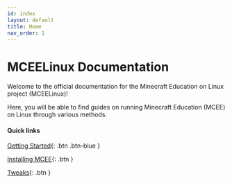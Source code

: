 ```yaml
---
id: index
layout: default
title: Home
nav_order: 1
---
```


# MCEELinux Documentation

Welcome to the official documentation for the Minecraft Education on Linux project (MCEELinux)! 

Here, you will be able to find guides on running Minecraft Education (MCEE) on Linux through various methods.



#### Quick links

[Getting Started](https://mceelinux.github.io/docs/getting-started.html){: .btn .btn-blue }

[Installing MCEE](https://mceelinux.github.io/docs/installing/){: .btn }

[Tweaks](https://mceelinux.github.io/docs/tweaks/){: .btn }

